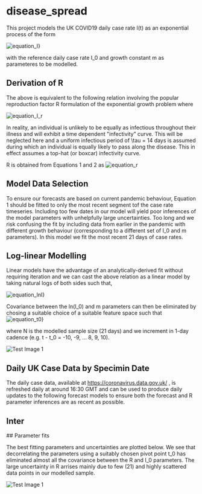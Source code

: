 # disease_spread


This project models the UK COVID19 daily case rate I(t) as an exponential process of the form

<img src="https://latex.codecogs.com/svg.latex?\Large&space;I(t)=I_0e^{m(t-t_0)}" title="equation_I}" />  

with the reference daily case rate I_0 and growth constant m as parameteres to be modelled.


## Derivation of R

The above is equivalent to the following relation involving the popular reproduction factor R formulation of the exponential growth problem where

<img src="https://latex.codecogs.com/svg.latex?\Large&space;I(t)=I_0R^{(t-t_0)/\tau}" title="equation_I_r" />

In reality, an individual is unlikely to be equally as infectious throughout their illness and will exhibit a time dependent "infectivity" curve. This will be neglected here and a uniform infectious period of \tau = 14 days is assumed during which an individual is equally likely to pass along the disease. This in effect assumes a top-hat (or boxcar) infectivity curve.

 R is obtained from Equations 1 and 2 as 
<img src="https://latex.codecogs.com/svg.latex?\Large&space;R=e^{m\tau}" title="equation_r" />



## Model Data Selection

To ensure our forecasts are based on current pandemic behaviour, Equation 1 should be fitted to only the most recent segment tof the case rate timeseries. Including too few dates in our model will yield poor inferences of the model parameters with unhelpfully large uncertainties. Too long and we risk confusing the fit by including data from earlier in the pandemic with different growth behaviour (corresponding to a different set of I_0 and m parameters). In this model we fit the most recent 21 days of case rates.


## Log-linear Modelling

Linear models have the advantage of an analytically-derived fit without requiring iteration and we can cast the above relation as a linear model by taking natural logs of both sides such that, 

<img src="https://latex.codecogs.com/svg.latex?\Large&space;ln(I)=ln(I_0)+m(t-t_0)" title="equation_lnI}" />

Covariance between the ln(I_0) and m parameters can then be eliminated by chosing a suitable choice of a suitable feature space such that
<img src="https://latex.codecogs.com/svg.latex?\Large&space;t-t_0 = -N/2 ... N/2" title="equation_t0}" />

where N is the modelled sample size (21 days) and we increment in 1-day cadence (e.g. t - t_0 = -10, -9, ... 8, 9, 10).



![Test Image 1](https://github.com/dstarkey23/disease_spread/blob/master/results/recent/forecast.png)


## Daily UK Case Data by Specimin Date
The daily case data, available at https://coronavirus.data.gov.uk/ , is refreshed daily at around 16:30 GMT and can be used to produce daily updates to the following forecast models to ensure both the forecast and R parameter inferences are as recent as possible.


## Inter





## Parameter fits

The best fitting parameters and uncertainties are plotted below. We see that decorrelating the parameters using a suitably chosen  pivot point t_0 has eliminated almost all the covariance between the R and I_0 parameters. The large uncertainty in R arrises mainly due to few (21) and highly scattered data points in our modelled sample.

![Test Image 1](https://github.com/dstarkey23/disease_spread/blob/master/results/recent/correlation.png)

